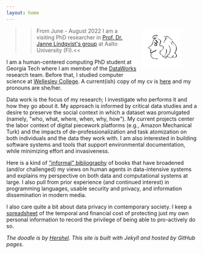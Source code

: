 ```yaml
---
layout: home
---
```

<figure>
<img style="padding-left: 15px;padding-bottom: 15px" align="right" width="25%" alt="cartoon drawing of Annabel (with lots of curly hair) by Hershel, whose website is linked at the bottom of this page" src="images/arr.jpg">
</figure>

>> From June - August 2022 I am a visiting PhD researcher in [Prof. Dr. Janne Lindqvist's group](https://www.lindqvistlab.org/) at Aalto University (FI).<<

I am a human-centered computing PhD student at Georgia Tech where I am member of the [DataWorks](https://dataworkforce.gatech.edu/) research team. Before that, I studied computer science at [Wellesley College](https://www.wellesley.edu/cs). A current(ish) copy of my cv is [here](/documents/Rothschild_CV.pdf) and my pronouns are she/her.

Data work is the focus of my research; I investigate who performs it and how they go about it. My approach is informed by critical data studies and a desire to preserve the social context in which a dataset was promulgated (namely, "who, what, where, when, why, how"). My current projects center the labor context of digital piecework platforms (e.g., Amazon Mechanical Turk) and the impacts of de-professionalization and task atomization on both individuals and the data they work with. I am also interested in building software systems and tools that support environmental documentation, while minimizing effort and invasiveness.

Here is a kind of ["informal" bibliography](https://annabelrothschild.com/books) of books that have broadened (and/or challenged) my views on human agents in data-intensive systems and explains my perspective on both data and computational systems at large. I also pull from prior experience (and continued interest) in programming languages, usable security and privacy, and information dissemination in modern media.

I also care quite a bit about data privacy in contemporary society. I keep a [spreadsheet](https://docs.google.com/spreadsheets/d/1eyy-YyFMA6gLla9F999hdHuxJlFO5M7G5hC9KW5bLS0/edit?usp=sharing) of the temporal and financial cost of protecting just my own personal information to record the privilege of being able to pro-actively do so.

_The doodle is by <a href="https://www.linkedin.com/in/hershel-carbajal-rodriguez-290441151/">Hershel</a>. This site is built with Jekyll and hosted by GitHub pages._
